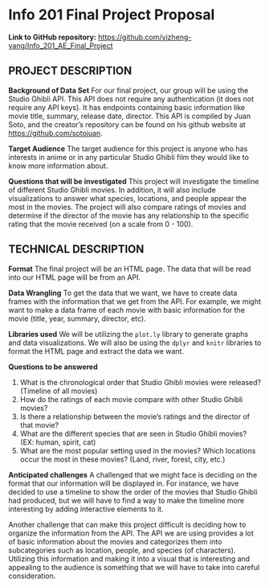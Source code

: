 # Info 201 Final Project Proposal

**Link to GitHub repository:** https://github.com/yizheng-yang/Info_201_AE_Final_Project

## PROJECT DESCRIPTION
**Background of Data Set**
For our final project, our group will be using the Studio Ghibli API. This API does not require any authentication (it does not require any API keys). It has endpoints containing basic information like movie title, summary, release date, director. This API is compiled by Juan Soto, and the creator’s repository can be found on his github website at https://github.com/sotojuan.

**Target Audience**
The target audience for this project is anyone who has interests in anime or in any particular Studio Ghibli film they would like to know more information about.

**Questions that will be investigated**
This project will investigate the timeline of different Studio Ghibli movies.
In addition, it will also include visualizations to answer what species, locations, and people appear the most in the movies.
The project will also compare ratings of movies and determine if the director of the movie has any relationship to the specific rating that the movie received (on a scale from 0 - 100).

## TECHNICAL DESCRIPTION
**Format**
The final project will be an HTML page. The data that will be read into our HTML page will be from an API.

**Data Wrangling**
To get the data that we want, we have to create data frames with the information that we get from the API. For example, we might want to make a data frame of each movie with basic information for the movie (title, year, summary, director, etc).

**Libraries used**
We will be utilizing the `plot.ly` library to generate graphs and data visualizations. We will also be using the `dplyr` and `knitr` libraries to format the HTML page and extract the data we want.

**Questions to be answered**
1. What is the chronological order that Studio Ghibli movies were released? (Timeline of all movies)
2. How do the ratings of each movie compare with other Studio Ghibli movies?
3. Is there a relationship between the movie’s ratings and the director of that movie?
4. What are the different species that are seen in Studio Ghibli movies? (EX: human, spirit, cat)
5. What are the most popular setting used in the movies? Which locations occur the most in these movies? (Land, river, forest, city, etc.)

**Anticipated challenges**
A challenged that we might face is deciding on the format that our information will be displayed in. For instance, we have decided to use a timeline to show the order of the movies that Studio Ghibli had produced, but we will have to find a way to make the timeline more interesting by adding interactive elements to it.

Another challenge that can make this project difficult is deciding how to organize the information from the API. The API we are using provides a lot of basic information about the movies and categorizes them into subcategories such as location, people, and species (of characters). Utilizing this information and making it into a visual that is interesting and appealing to the audience is something that we will have to take into careful consideration.

